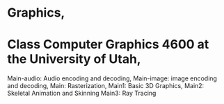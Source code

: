 # Graphics,
# Class Computer Graphics 4600 at the University of Utah,

Main-audio: Audio encoding and decoding,
Main-image: image encoding and decoding,
Main: Rasterization,
Main1: Basic 3D Graphics,
Main2: Skeletal Animation and Skinning
Main3: Ray Tracing
